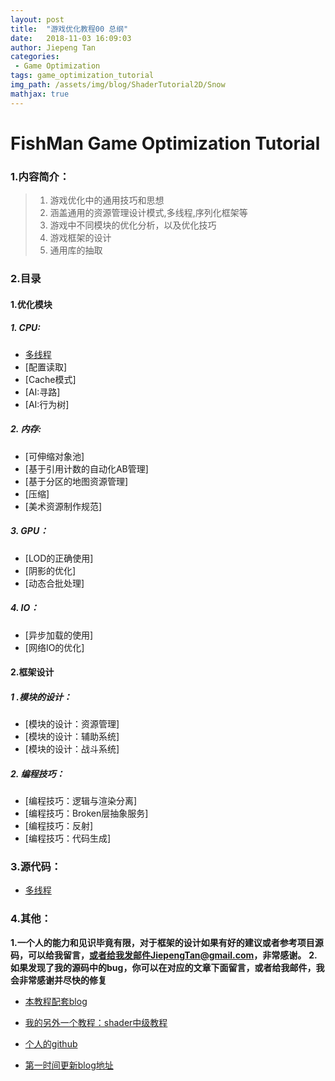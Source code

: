 ```yaml
---
layout: post
title:  "游戏优化教程00 总纲"
date:   2018-11-03 16:09:03
author: Jiepeng Tan
categories: 
 - Game Optimization
tags: game_optimization_tutorial
img_path: /assets/img/blog/ShaderTutorial2D/Snow
mathjax: true
---
```


# FishMan Game Optimization Tutorial

### **1.内容简介**：
>1. 游戏优化中的通用技巧和思想
>2. 涵盖通用的资源管理设计模式,多线程,序列化框架等
>3. 游戏中不同模块的优化分析，以及优化技巧
>4. 游戏框架的设计
>5. 通用库的抽取


### **2.目录**
#### 1.**优化模块** 

##### 1. CPU:
 - [多线程][5]
 - [配置读取]
 - [Cache模式]
 - [AI:寻路]
 - [AI:行为树]
##### 2. 内存:
 - [可伸缩对象池]
 - [基于引用计数的自动化AB管理]
 - [基于分区的地图资源管理]
 - [压缩]
 - [美术资源制作规范]
##### 3. GPU：
 - [LOD的正确使用]
 - [阴影的优化]
 - [动态合批处理]
##### 4. IO：
 - [异步加载的使用]
 - [网络IO的优化]
 
#### 2.**框架设计** 
##### 1 .模块的设计：
 - [模块的设计：资源管理]
 - [模块的设计：辅助系统]
 - [模块的设计：战斗系统]
##### 2. 编程技巧：
 - [编程技巧：逻辑与渲染分离]
 - [编程技巧：Broken层抽象服务]
 - [编程技巧：反射]
 - [编程技巧：代码生成]

### **3.源代码：**
- [多线程][6]

### **4.其他：**

**1.一个人的能力和见识毕竟有限，对于框架的设计如果有好的建议或者参考项目源码，可以给我留言，或者给我发邮件JiepengTan@gmail.com，非常感谢。**
**2.如果发现了我的源码中的bug，你可以在对应的文章下面留言，或者给我邮件，我会非常感谢并尽快的修复**

- [本教程配套blog ][1]
- [我的另外一个教程：shader中级教程][2]
- [个人的github][3]
- [第一时间更新blog地址][4]

  [1]: https://github.com/JiepengTan/FishManShaderTutorial
  [2]: https://blog.csdn.net/tjw02241035621611/article/details/80038608
  [3]: https://github.com/JiepengTan
  [4]: https://jiepengtan.github.io/ 
  [5]: https://github.com/JiepengTan/ThreadPattern_Master-Slaver
  [6]: https://github.com/JiepengTan/ThreadPattern_Master-Slaver
  